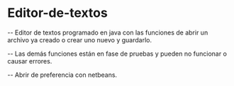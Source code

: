 # Editor-de-textos

-- Editor de textos programado en java con las funciones de abrir un archivo ya creado o crear uno nuevo y guardarlo.

-- Las demás funciones están en fase de pruebas y pueden no funcionar o causar errores.

-- Abrir de preferencia con netbeans.

